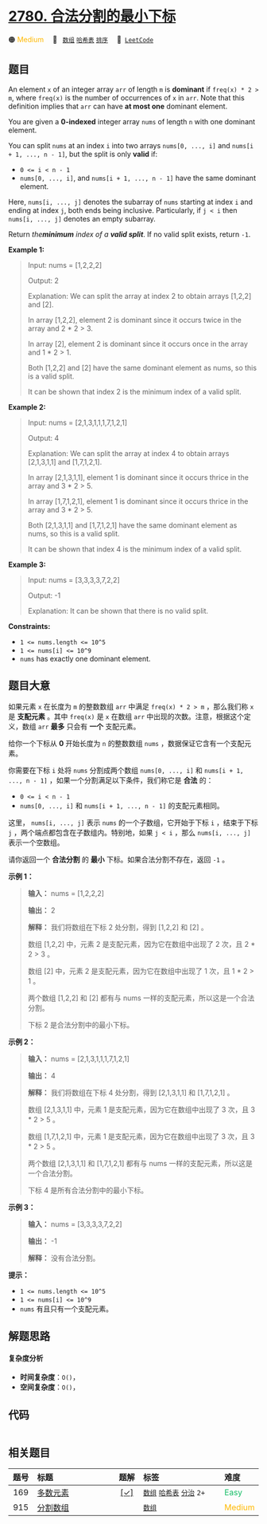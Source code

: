 # [2780. 合法分割的最小下标](https://leetcode.com/problems/minimum-index-of-a-valid-split)

🟠 <font color=#ffb800>Medium</font>&emsp; 🔖&ensp; [`数组`](/leetcode-js/outline/tag/array.md) [`哈希表`](/leetcode-js/outline/tag/hash-table.md) [`排序`](/leetcode-js/outline/tag/sorting.md)&emsp; 🔗&ensp;[`LeetCode`](https://leetcode.com/problems/minimum-index-of-a-valid-split)

## 题目

An element `x` of an integer array `arr` of length `m` is **dominant** if
`freq(x) * 2 > m`, where `freq(x)` is the number of occurrences of `x` in
`arr`. Note that this definition implies that `arr` can have **at most one**
dominant element.

You are given a **0-indexed** integer array `nums` of length `n` with one
dominant element.

You can split `nums` at an index `i` into two arrays `nums[0, ..., i]` and
`nums[i + 1, ..., n - 1]`, but the split is only **valid** if:

  * `0 <= i < n - 1`
  * `nums[0, ..., i]`, and `nums[i + 1, ..., n - 1]` have the same dominant element.

Here, `nums[i, ..., j]` denotes the subarray of `nums` starting at index `i`
and ending at index `j`, both ends being inclusive. Particularly, if `j < i`
then `nums[i, ..., j]` denotes an empty subarray.

Return _the**minimum** index of a **valid split**_. If no valid split exists,
return `-1`.



**Example 1:**

> Input: nums = [1,2,2,2]
> 
> Output: 2
> 
> Explanation: We can split the array at index 2 to obtain arrays [1,2,2] and [2]. 
> 
> In array [1,2,2], element 2 is dominant since it occurs twice in the array and 2 * 2 > 3. 
> 
> In array [2], element 2 is dominant since it occurs once in the array and 1 * 2 > 1.
> 
> Both [1,2,2] and [2] have the same dominant element as nums, so this is a valid split. 
> 
> It can be shown that index 2 is the minimum index of a valid split. 

**Example 2:**

> Input: nums = [2,1,3,1,1,1,7,1,2,1]
> 
> Output: 4
> 
> Explanation: We can split the array at index 4 to obtain arrays [2,1,3,1,1] and [1,7,1,2,1].
> 
> In array [2,1,3,1,1], element 1 is dominant since it occurs thrice in the array and 3 * 2 > 5.
> 
> In array [1,7,1,2,1], element 1 is dominant since it occurs thrice in the array and 3 * 2 > 5.
> 
> Both [2,1,3,1,1] and [1,7,1,2,1] have the same dominant element as nums, so this is a valid split.
> 
> It can be shown that index 4 is the minimum index of a valid split.

**Example 3:**

> Input: nums = [3,3,3,3,7,2,2]
> 
> Output: -1
> 
> Explanation: It can be shown that there is no valid split.

**Constraints:**

  * `1 <= nums.length <= 10^5`
  * `1 <= nums[i] <= 10^9`
  * `nums` has exactly one dominant element.


## 题目大意

如果元素 `x` 在长度为 `m` 的整数数组 `arr` 中满足 `freq(x) * 2 > m` ，那么我们称 `x` 是 **支配元素**  。其中
`freq(x)` 是 `x` 在数组 `arr` 中出现的次数。注意，根据这个定义，数组 `arr` **最多**  只会有 **一个**  支配元素。

给你一个下标从 **0**  开始长度为 `n` 的整数数组 `nums` ，数据保证它含有一个支配元素。

你需要在下标 `i` 处将 `nums` 分割成两个数组 `nums[0, ..., i]` 和 `nums[i + 1, ..., n - 1]`
，如果一个分割满足以下条件，我们称它是 **合法**  的：

  * `0 <= i < n - 1`
  * `nums[0, ..., i]` 和 `nums[i + 1, ..., n - 1]` 的支配元素相同。

这里， `nums[i, ..., j]` 表示 `nums` 的一个子数组，它开始于下标 `i` ，结束于下标 `j`
，两个端点都包含在子数组内。特别地，如果 `j < i` ，那么 `nums[i, ..., j]` 表示一个空数组。

请你返回一个 **合法分割**  的 **最小**  下标。如果合法分割不存在，返回 `-1` 。



**示例 1：**

> 
> 
> 
> 
> 
> **输入：** nums = [1,2,2,2]
> 
> **输出：** 2
> 
> **解释：** 我们将数组在下标 2 处分割，得到 [1,2,2] 和 [2] 。
> 
> 数组 [1,2,2] 中，元素 2 是支配元素，因为它在数组中出现了 2 次，且 2 * 2 > 3 。
> 
> 数组 [2] 中，元素 2 是支配元素，因为它在数组中出现了 1 次，且 1 * 2 > 1 。
> 
> 两个数组 [1,2,2] 和 [2] 都有与 nums 一样的支配元素，所以这是一个合法分割。
> 
> 下标 2 是合法分割中的最小下标。

**示例 2：**

> 
> 
> 
> 
> 
> **输入：** nums = [2,1,3,1,1,1,7,1,2,1]
> 
> **输出：** 4
> 
> **解释：** 我们将数组在下标 4 处分割，得到 [2,1,3,1,1] 和 [1,7,1,2,1] 。
> 
> 数组 [2,1,3,1,1] 中，元素 1 是支配元素，因为它在数组中出现了 3 次，且 3 * 2 > 5 。
> 
> 数组 [1,7,1,2,1] 中，元素 1 是支配元素，因为它在数组中出现了 3 次，且 3 * 2 > 5 。
> 
> 两个数组 [2,1,3,1,1] 和 [1,7,1,2,1] 都有与 nums 一样的支配元素，所以这是一个合法分割。
> 
> 下标 4 是所有合法分割中的最小下标。

**示例 3：**

> 
> 
> 
> 
> 
> **输入：** nums = [3,3,3,3,7,2,2]
> 
> **输出：** -1
> 
> **解释：** 没有合法分割。
> 
> 



**提示：**

  * `1 <= nums.length <= 10^5`
  * `1 <= nums[i] <= 10^9`
  * `nums` 有且只有一个支配元素。


## 解题思路

#### 复杂度分析

- **时间复杂度**：`O()`，
- **空间复杂度**：`O()`，

## 代码

```javascript

```

## 相关题目

<!-- prettier-ignore -->
| 题号 | 标题 | 题解 | 标签 | 难度 |
| :------: | :------ | :------: | :------ | :------ |
| 169 | [多数元素](https://leetcode.com/problems/majority-element) | [[✓]](/leetcode-js/problem/0169.md) |  [`数组`](/leetcode-js/outline/tag/array.md) [`哈希表`](/leetcode-js/outline/tag/hash-table.md) [`分治`](/leetcode-js/outline/tag/divide-and-conquer.md) `2+` | <font color=#15bd66>Easy</font> |
| 915 | [分割数组](https://leetcode.com/problems/partition-array-into-disjoint-intervals) |  |  [`数组`](/leetcode-js/outline/tag/array.md) | <font color=#ffb800>Medium</font> |

<style>
.blue {
    background-color: #096dd9;
    padding: 0.25rem 0.5rem;
    margin: 0;
    font-size: 0.85em;
    border-radius: 3px;
    color: white;
    font-weight: 500;
}
table th:first-of-type { width: 10%; }
table th:nth-of-type(2) { width: 35%; }
table th:nth-of-type(3) { width: 10%; }
table th:nth-of-type(4) { width: 35%; }
table th:nth-of-type(5) { width: 10%; }
</style>
